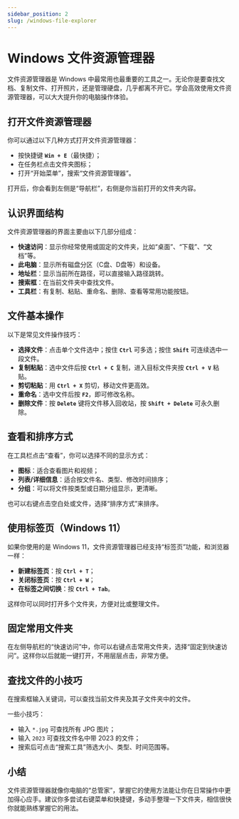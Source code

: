 ```yaml
---
sidebar_position: 2
slug: /windows-file-explorer
---
```


# Windows 文件资源管理器

文件资源管理器是 Windows 中最常用也最重要的工具之一。无论你是要查找文档、复制文件、打开照片，还是管理硬盘，几乎都离不开它。学会高效使用文件资源管理器，可以大大提升你的电脑操作体验。



## 打开文件资源管理器

你可以通过以下几种方式打开文件资源管理器：

- 按快捷键 **`Win + E`**（最快捷）；
- 在任务栏点击文件夹图标；
- 打开“开始菜单”，搜索“文件资源管理器”。

打开后，你会看到左侧是“导航栏”，右侧是你当前打开的文件夹内容。



## 认识界面结构

文件资源管理器的界面主要由以下几部分组成：

- **快速访问**：显示你经常使用或固定的文件夹，比如“桌面”、“下载”、“文档”等。
- **此电脑**：显示所有磁盘分区（C盘、D盘等）和设备。
- **地址栏**：显示当前所在路径，可以直接输入路径跳转。
- **搜索框**：在当前文件夹中查找文件。
- **工具栏**：有复制、粘贴、重命名、删除、查看等常用功能按钮。



## 文件基本操作

以下是常见文件操作技巧：

- **选择文件**：点击单个文件选中；按住 **`Ctrl`** 可多选；按住 **`Shift`** 可连续选中一段文件。
- **复制粘贴**：选中文件后按 **`Ctrl + C`** 复制，进入目标文件夹按 **`Ctrl + V`** 粘贴。
- **剪切粘贴**：用 **`Ctrl + X`** 剪切，移动文件更高效。
- **重命名**：选中文件后按 **`F2`**，即可修改名称。
- **删除文件**：按 **`Delete`** 键将文件移入回收站，按 **`Shift + Delete`** 可永久删除。



## 查看和排序方式

在工具栏点击“查看”，你可以选择不同的显示方式：

- **图标**：适合查看图片和视频；
- **列表/详细信息**：适合按文件名、类型、修改时间排序；
- **分组**：可以将文件按类型或日期分组显示，更清晰。

也可以右键点击空白处或文件，选择“排序方式”来排序。



## 使用标签页（Windows 11）

如果你使用的是 Windows 11，文件资源管理器已经支持“标签页”功能，和浏览器一样：

- **新建标签页**：按 **`Ctrl + T`**；
- **关闭标签页**：按 **`Ctrl + W`**；
- **在标签之间切换**：按 **`Ctrl + Tab`**。

这样你可以同时打开多个文件夹，方便对比或整理文件。



## 固定常用文件夹

在左侧导航栏的“快速访问”中，你可以右键点击常用文件夹，选择“固定到快速访问”。这样你以后就能一键打开，不用层层点击，非常方便。



## 查找文件的小技巧

在搜索框输入关键词，可以查找当前文件夹及其子文件夹中的文件。

一些小技巧：

- 输入 `*.jpg` 可查找所有 JPG 图片；
- 输入 `2023` 可查找文件名中带 2023 的文件；
- 搜索后可点击“搜索工具”筛选大小、类型、时间范围等。



## 小结

文件资源管理器就像你电脑的“总管家”，掌握它的使用方法能让你在日常操作中更加得心应手。建议你多尝试右键菜单和快捷键，多动手整理一下文件夹，相信很快你就能熟练掌握它的用法。

